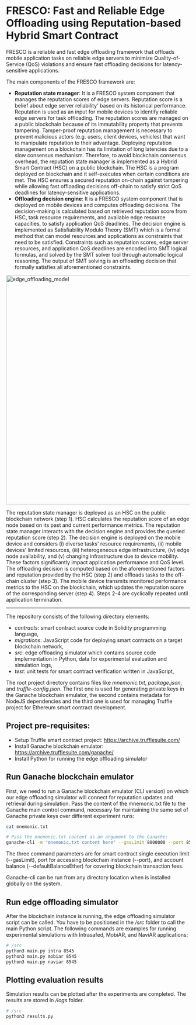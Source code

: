 # FRESCO: Fast and Reliable Edge Offloading using Reputation-based Hybrid Smart Contract
FRESCO is a reliable and fast edge offloading framework that offloads mobile application tasks on reliable edge servers to minimize 
Quality-of-Service (QoS) violations and ensure fast offloading decisions for latency-sensitive applications.

The main components of the FRESCO framework are:

- **Reputation state manager**: It is a FRESCO system component that manages the reputation scores of edge servers. Reputation score is a belief
about edge server reliability' based on its historical performance. Reputation is used as an input for mobile devices to identify reliable edge servers
for task offloading. The reputation scores are managed on a public blockchain because of its immutability property that prevents tampering.
Tamper-proof reputation management is necessary to prevent malicious actors (e.g. users, client devices, vehicles) that want to manipulate reputation
to their advantage. Deploying reputation management on a blockchain has its limitation of long latencies due to a slow consensus mechanism.
Therefore, to avoid blockchain consensus overhead, the reputation state manager is implemented as a Hybrid Smart Contract (HSC) on a public blockchain.
The HSC is a program deployed on blockchain and it self-executes when certain conditions are met. The HSC ensures a secured reputation on-chain against
tampering while allowing fast offloading decisions off-chain to satisfy strict QoS deadlines for latency-sensitive applications.
- **Offloading decision engine**: It is a FRESCO system component that is deployed on mobile devices and computes offloading decisions. The decision-making
is calculated based on retrieved reputation score from HSC, task resource requirements, and available edge resource capacities, to satisfy application
QoS deadlines. The decision engine is implemented as Satisfiability Modulo Theory (SMT) which is a formal method that can model resources and
applications as constraints that need to be satisfied. Constraints such as reputation scores, edge server resources, and application QoS deadlines are encoded
into SMT logical formulas, and solved by the SMT solver tool through automatic logical reasoning. The output of SMT solving is an offloading decision
that formally satisfies all aforementioned constraints.

<img width="627" alt="edge_offloading_model" src="https://github.com/jzilic1991/hybrid-edge-blockchain/assets/89394269/79d97c14-5b73-43ce-969a-d9320450338e">

The reputation state manager is deployed as an HSC on the public blockchain network (step 1). HSC calculates the reputation score of an edge node based on its past and 
current performance metrics. The reputation state manager interacts with the decision engine and provides the queried reputation score (step 2). The decision engine is 
deployed on the mobile device and considers (i) diverse tasks' resource requirements, (ii) mobile devices' limited resources, (iii) heterogeneous edge infrastructure, 
(iv) edge node availability, and (v) changing infrastructure due to device mobility. These factors significantly impact application performance and QoS level. 
The offloading decision is computed based on the aforementioned factors and reputation provided by the HSC (step 2) and offloads tasks to the off-chain cluster (step 3). 
The mobile device transmits monitored performance metrics to the HSC on the blockchain, which updates the reputation score of the corresponding server (step 4). 
Steps 2-4 are cyclically repeated until application termination.

<hr>

The repository consists of the following directory elements:

- *contracts*: smart contract source code in Solidity programming language,
- *migrations*: JavaScript code for deploying smart contracts on a target blockchain network,
- *src*: edge offloading simulator which contains source code implementation in Python, data for experimental evaluation and simulation logs,
- *test*: unit tests for smart contract verification written in JavaScript,

The root project directory contains files like *mnemonic.txt*, *package.json*, and *truffle-config.json*. The first one is used for generating 
private keys in the Ganache blockchain emulator, the second contains metadata for NodeJS dependencies and the third one is used for managing Truffle
project for Ethereum smart contract development.

## Project pre-requisites:
- Setup Truffle smart contract project: https://archive.trufflesuite.com/
- Install Ganache blockchain emulator: https://archive.trufflesuite.com/ganache/
- Install Python for running the edge offloading simulator

## Run Ganache blockchain emulator
First, we need to run a Ganache blockchain emulator (CLI version) on which our edge offloading simulator will connect for reputation updates and retrieval during simulation. Pass the content of the mnemonic.txt file to the Ganache main control command, necessary for maintaining the same set of Ganache private keys over different experiment runs:

```bash
cat mnemonic.txt

# Pass the mnemonic.txt content as an argument to the Ganache:
ganache-cli -m "mnemonic.txt content here" --gasLimit 8000000 --port 8545 --defaultBalanceEther 1000
```

The three command parameters are for smart contract single execution limit (--gasLimit), port for accessing blockchain instance (--port), and account balance (--defaultBalanceEther) for covering blockchain transaction fees.

Ganache-cli can be run from any directory location when is installed globally on the system.

## Run edge offloading simulator
After the blockchain instance is running, the edge offloading simulator script can be called. You have to be positioned in the */src* folder to call the main Python script. The following commands are examples for running experimental simulations with Intrasafed, MobiAR, and NaviAR applications:

```bash
# /src
python3 main.py intra 8545
python3 main.py mobiar 8545
python3 main.py naviar 8545
```

## Plotting evaluation results
Simulation results can be plotted after the experiments are completed. The results are stored in */logs* folder.

```bash
# /src
python3 results.py
```
